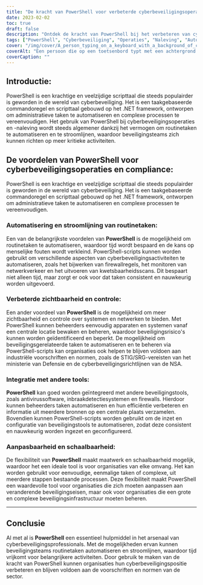```yaml
---
title: "De kracht van PowerShell voor verbeterde cyberbeveiligingsoperaties en compliance"
date: 2023-02-02
toc: true
draft: false
description: "Ontdek de kracht van PowerShell bij het verbeteren van cyberbeveiligingsactiviteiten en het voldoen aan industrienormen door middel van automatisering en gestroomlijnde processen."
tags: ["PowerShell", "Cyberbeveiliging", "Operaties", "Naleving", "Automatisering", "STIG SRG Vereisten", "NSACyber begeleiding", "Windows Systemen", "Blauw team verdediging", "Scripts", "Gereedschap", "C Sharp projecten"]
cover: "/img/cover/A_person_typing_on_a_keyboard_with_a_background_of_computer.png"
coverAlt: "Een persoon die op een toetsenbord typt met een achtergrond van computerservers en netwerkkabels, die het gebruik van PowerShell voor cyberbeveiligingsoperaties en -naleving voorstelt."
coverCaption: ""
---
```


## Introductie:

PowerShell is een krachtige en veelzijdige scripttaal die steeds populairder is geworden in de wereld van cyberbeveiliging. Het is een taakgebaseerde commandoregel en scripttaal gebouwd op het .NET framework, ontworpen om administratieve taken te automatiseren en complexe processen te vereenvoudigen. Het gebruik van PowerShell bij cyberbeveiligingsoperaties en -naleving wordt steeds algemener dankzij het vermogen om routinetaken te automatiseren en te stroomlijnen, waardoor beveiligingsteams zich kunnen richten op meer kritieke activiteiten.

## De voordelen van PowerShell voor cyberbeveiligingsoperaties en compliance:

PowerShell is een krachtige en veelzijdige scripttaal die steeds populairder is geworden in de wereld van cyberbeveiliging. Het is een taakgebaseerde commandoregel en scripttaal gebouwd op het .NET framework, ontworpen om administratieve taken te automatiseren en complexe processen te vereenvoudigen.

### Automatisering en stroomlijning van routinetaken:

Een van de belangrijkste voordelen van **PowerShell** is de mogelijkheid om routinetaken te automatiseren, waardoor tijd wordt bespaard en de kans op menselijke fouten wordt verkleind. PowerShell-scripts kunnen worden gebruikt om verschillende aspecten van cyberbeveiligingsactiviteiten te automatiseren, zoals het bijwerken van firewallregels, het monitoren van netwerkverkeer en het uitvoeren van kwetsbaarheidsscans. Dit bespaart niet alleen tijd, maar zorgt er ook voor dat taken consistent en nauwkeurig worden uitgevoerd.

### Verbeterde zichtbaarheid en controle:

Een ander voordeel van **PowerShell** is de mogelijkheid om meer zichtbaarheid en controle over systemen en netwerken te bieden. Met PowerShell kunnen beheerders eenvoudig apparaten en systemen vanaf een centrale locatie bewaken en beheren, waardoor beveiligingsrisico's kunnen worden geïdentificeerd en beperkt. De mogelijkheid om beveiligingsgerelateerde taken te automatiseren en te beheren via PowerShell-scripts kan organisaties ook helpen te blijven voldoen aan industriële voorschriften en normen, zoals de STIG/SRG-vereisten van het ministerie van Defensie en de cyberbeveiligingsrichtlijnen van de NSA.

### Integratie met andere tools:

**PowerShell** kan goed worden geïntegreerd met andere beveiligingstools, zoals antivirussoftware, inbraakdetectiesystemen en firewalls. Hierdoor kunnen beheerders taken automatiseren en hun efficiëntie verbeteren en informatie uit meerdere bronnen op een centrale plaats verzamelen. Bovendien kunnen PowerShell-scripts worden gebruikt om de inzet en configuratie van beveiligingstools te automatiseren, zodat deze consistent en nauwkeurig worden ingezet en geconfigureerd.

### Aanpasbaarheid en schaalbaarheid:

De flexibiliteit van **PowerShell** maakt maatwerk en schaalbaarheid mogelijk, waardoor het een ideale tool is voor organisaties van elke omvang. Het kan worden gebruikt voor eenvoudige, eenmalige taken of complexe, uit meerdere stappen bestaande processen. Deze flexibiliteit maakt PowerShell een waardevolle tool voor organisaties die zich moeten aanpassen aan veranderende beveiligingseisen, maar ook voor organisaties die een grote en complexe beveiligingsinfrastructuur moeten beheren.

________

## Conclusie

Al met al is **PowerShell** een essentieel hulpmiddel in het arsenaal van cyberbeveiligingsprofessionals. Met de mogelijkheden ervan kunnen beveiligingsteams routinetaken automatiseren en stroomlijnen, waardoor tijd vrijkomt voor belangrijkere activiteiten. Door gebruik te maken van de kracht van PowerShell kunnen organisaties hun cyberbeveiligingspositie verbeteren en blijven voldoen aan de voorschriften en normen van de sector.
